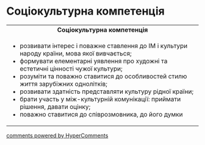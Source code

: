 <div id="hypercomments_widget" class="js-hypercomments-widget invisible"></div>

# Соціокультурна компетенція

<table>
  <tr>
    <td align="center"><b>Соціокультурна компетенція</b></td>
  </tr>
<td style="vertical-align:top !important;">
<ul>
<li>розвивати інтерес і поважне ставлення до ІМ і культури народу країни, мова якої вивчається;</li>
<li>формувати елементарні уявлення про художні та естетичні цінності чужої культури;</li>
<li>розуміти та поважно ставитися до особливостей стилю життя зарубіжних однолітків;</li>
<li>розвивати здатність представляти культуру рідної країни;</li>
<li>брати участь у між-культурній комунікації: приймати рішення, давати оцінку;</li>
<li>поважно ставитися до співрозмовника, до його думки</li>
</ul>
</td>
</table>

<div class="js-hypercomments-container">
    <a href="http://hypercomments.com" class="hc-link" title="comments widget">comments powered by HyperComments</a>
</div>